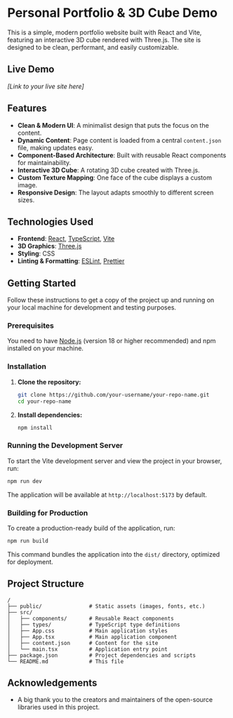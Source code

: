# Personal Portfolio & 3D Cube Demo

This is a simple, modern portfolio website built with React and Vite, featuring an interactive 3D cube rendered with Three.js. The site is designed to be clean, performant, and easily customizable.

## Live Demo

_[Link to your live site here]_

## Features

- **Clean & Modern UI**: A minimalist design that puts the focus on the content.
- **Dynamic Content**: Page content is loaded from a central `content.json` file, making updates easy.
- **Component-Based Architecture**: Built with reusable React components for maintainability.
- **Interactive 3D Cube**: A rotating 3D cube created with Three.js.
- **Custom Texture Mapping**: One face of the cube displays a custom image.
- **Responsive Design**: The layout adapts smoothly to different screen sizes.

## Technologies Used

- **Frontend**: [React](https://react.dev/), [TypeScript](https://www.typescriptlang.org/), [Vite](https://vitejs.dev/)
- **3D Graphics**: [Three.js](https://threejs.org/)
- **Styling**: CSS
- **Linting & Formatting**: [ESLint](https://eslint.org/), [Prettier](https://prettier.io/)

## Getting Started

Follow these instructions to get a copy of the project up and running on your local machine for development and testing purposes.

### Prerequisites

You need to have [Node.js](https://nodejs.org/) (version 18 or higher recommended) and npm installed on your machine.

### Installation

1.  **Clone the repository:**

    ```sh
    git clone https://github.com/your-username/your-repo-name.git
    cd your-repo-name
    ```

2.  **Install dependencies:**
    ```sh
    npm install
    ```

### Running the Development Server

To start the Vite development server and view the project in your browser, run:

```sh
npm run dev
```

The application will be available at `http://localhost:5173` by default.

### Building for Production

To create a production-ready build of the application, run:

```sh
npm run build
```

This command bundles the application into the `dist/` directory, optimized for deployment.

## Project Structure

```
/
├── public/               # Static assets (images, fonts, etc.)
├── src/
│   ├── components/       # Reusable React components
│   ├── types/            # TypeScript type definitions
│   ├── App.css           # Main application styles
│   ├── App.tsx           # Main application component
│   ├── content.json      # Content for the site
│   └── main.tsx          # Application entry point
├── package.json          # Project dependencies and scripts
└── README.md             # This file
```

## Acknowledgements

- A big thank you to the creators and maintainers of the open-source libraries used in this project.
